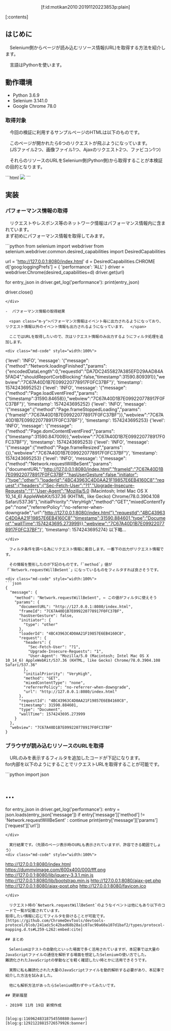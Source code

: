<div style="text-align: center;">
[f:id:motikan2010:20191120223853p:plain]
</div>

<div class="contents-box">
  <p>[:contents]</p>
</div>

## はじめに

　Selenium側からページが読み込むリソース情報(URL)を取得する方法を紹介します。  

　言語はPythonを使います。  

## 動作環境

- Python 3.6.9
- Selenium 3.141.0
- Google Chrome 78.0

### 取得対象

　今回の検証に利用するサンプルページのHTMLは以下のものです。  

　このページが開かれたら6つのリクエストが飛ぶようになっています。  
　(JSファイル2つ、画像ファイル1つ、Ajaxのリクエスト2つ、ファビコン1つ)  

　それらのリソースのURLをSelenium側(Python側)から取得することが本検証の目的となります。

<div class="md-code" style="width:100%">
```html
<html>
<body>
  <img src="https://dummyimage.com/600x400/000/fff.png" />
</body>
<script src="./lib/jquery-3.3.1.min.js"></script>
<script src="./lib/bootstrap.min.js"></script>
<script type="text/javascript">
  $.ajax({type: "GET", url: "ajax-get.php"});
  $.ajax({type: "POST",url: "ajax-post.php", data: "name=taro"});
</script>
</html>
```
</div>

## 実装

### パフォーマンス情報の取得

　リクエストやレスポンス等のネットワーク情報はパフォーマンス情報内に含まれています。  
まず初めにパフォーマンス情報を取得してみます。  

<div class="md-code" style="width:100%">
```python
from selenium import webdriver
from selenium.webdriver.common.desired_capabilities import DesiredCapabilities

url = 'http://127.0.0.1:8080/index.html'
d = DesiredCapabilities.CHROME
d['goog:loggingPrefs'] = { 'performance': 'ALL' }
driver = webdriver.Chrome(desired_capabilities=d)
driver.get(url)

for entry_json in driver.get_log('performance'):
    print(entry_json)

driver.close()
```
</div>

-  パフォーマンス情報の取得結果

　<span class="m-y">パフォーマンス情報はイベント毎に出力されるようになっており、リクエスト情報以外のイベント情報も出力されるようになっています。  </span>

　ここではURLを取得したいので、次はリクエスト情報のみ出力するようにフィルタ処理を追加します。 

<div class="md-code" style="width:100%"> 
```
{'level': 'INFO', 'message': '{"message":{"method":"Network.loadingFinished","params":{"encodedDataLength":0,"requestId":"DA7DC2455827A385EFD29AAD84A5FAD4","shouldReportCorbBlocking":false,"timestamp":31590.809391}},"webview":"7C67A40D1B7E099220778917F0FC37BF"}', 'timestamp': 1574243695252}
{'level': 'INFO', 'message': '{"message":{"method":"Page.loadEventFired","params":{"timestamp":31590.84658}},"webview":"7C67A40D1B7E099220778917F0FC37BF"}', 'timestamp': 1574243695252}
{'level': 'INFO', 'message': '{"message":{"method":"Page.frameStoppedLoading","params":{"frameId":"7C67A40D1B7E099220778917F0FC37BF"}},"webview":"7C67A40D1B7E099220778917F0FC37BF"}', 'timestamp': 1574243695253}
{'level': 'INFO', 'message': '{"message":{"method":"Page.domContentEventFired","params":{"timestamp":31590.847009}},"webview":"7C67A40D1B7E099220778917F0FC37BF"}', 'timestamp': 1574243695253}
{'level': 'INFO', 'message': '{"message":{"method":"Page.frameResized","params":{}},"webview":"7C67A40D1B7E099220778917F0FC37BF"}', 'timestamp': 1574243695253}
{'level': 'INFO', 'message': '{"message":{"method":"Network.requestWillBeSent","params":{"documentURL":"http://127.0.0.1:8080/index.html","frameId":"7C67A40D1B7E099220778917F0FC37BF","hasUserGesture":false,"initiator":{"type":"other"},"loaderId":"4BC43963C4D0AA21F19857E6EB4160C8","request":{"headers":{"Sec-Fetch-User":"?1","Upgrade-Insecure-Requests":"1","User-Agent":"Mozilla/5.0 (Macintosh; Intel Mac OS X 10_14_6) AppleWebKit/537.36 (KHTML, like Gecko) Chrome/78.0.3904.108 Safari/537.36"},"initialPriority":"VeryHigh","method":"GET","mixedContentType":"none","referrerPolicy":"no-referrer-when-downgrade","url":"http://127.0.0.1:8080/index.html"},"requestId":"4BC43963C4D0AA21F19857E6EB4160C8","timestamp":31590.884601,"type":"Document","wallTime":1574243695.273999}},"webview":"7C67A40D1B7E099220778917F0FC37BF"}', 'timestamp': 1574243695274}
以下略...
```
</div>

　フィルタ条件を調べる為にリクエスト情報に着目します。一番下の出力がリクエスト情報です。  

　その情報を整形したのが下記のものです。「`method`」値が「`Network.requestWillBeSent`」になっているものをフィルタすれば良さそうです。  

<div class="md-code" style="width:100%">
```json
{
  "message": {
    "method": "Network.requestWillBeSent", ← この値がフィルタに使えそう
    "params": {
      "documentURL": "http://127.0.0.1:8080/index.html",
      "frameId": "7C67A40D1B7E099220778917F0FC37BF",
      "hasUserGesture": false,
      "initiator": {
        "type": "other"
      },
      "loaderId": "4BC43963C4D0AA21F19857E6EB4160C8",
      "request": {
        "headers": {
          "Sec-Fetch-User": "?1",
          "Upgrade-Insecure-Requests": "1",
          "User-Agent": "Mozilla/5.0 (Macintosh; Intel Mac OS X 10_14_6) AppleWebKit/537.36 (KHTML, like Gecko) Chrome/78.0.3904.108 Safari/537.36"
        },
        "initialPriority": "VeryHigh",
        "method": "GET",
        "mixedContentType": "none",
        "referrerPolicy": "no-referrer-when-downgrade",
        "url": "http://127.0.0.1:8080/index.html"
      },
      "requestId": "4BC43963C4D0AA21F19857E6EB4160C8",
      "timestamp": 31590.884601,
      "type": "Document",
      "wallTime": 1574243695.273999
    }
  },
  "webview": "7C67A40D1B7E099220778917F0FC37BF"
}
```
</div>

### ブラウザが読み込むリソースのURLを取得

　URLのみを表示するフィルタを追加したコードが下記になります。  
for内部を以下のようにすることでリクエストURLを取得することが可能です。

<div class="md-code" style="width:100%">
```python
import json

# ...

for entry_json in driver.get_log('performance'):
    entry = json.loads(entry_json['message'])
    if entry['message']['method'] != 'Network.requestWillBeSent' :
        continue
    print(entry['message']['params']['request']['url'])
```
</div>

　実行結果です。（先頭のページ表示時のURLも表示されていますが、許容できる範囲でしょう）
<div class="md-code" style="width:100%">
```
http://127.0.0.1:8080/index.html
https://dummyimage.com/600x400/000/fff.png
http://127.0.0.1:8080/lib/jquery-3.3.1.min.js
http://127.0.0.1:8080/lib/bootstrap.min.js
http://127.0.0.1:8080/ajax-get.php
http://127.0.0.1:8080/ajax-post.php
http://127.0.0.1:8080/favicon.ico
```
</div>

　リクエスト時の`Network.requestWillBeSent`のようなイベントは他にもあり以下のコードで一覧が記載されています。  
取得したい情報に応じてフィルタを掛けることが可能です。  
[https://github.com/ChromeDevTools/devtools-protocol/blob/241adc5c42bad68b28a1c07ac90a60a107d1baf2/types/protocol-mapping.d.ts#L259-L262:embed:cite]

## まとめ

　Seleniumはテストの自動化といった場面で多く活用されていますが、本記事では大量のJavaScriptファイルの通信を解析する場面を想定したSeleniumの使い方でした。  
難読化されたJavaScriptの挙動などを軽く確認したい時とかに活用できそうです。  

　実際に私も難読化された大量のJavaScriptファイルを動的解析する必要があり、本記事で紹介した方法を試みました。  

　他にも解析方法があったらSelenium問わずやってみたいです。

## 更新履歴

- 2019年 11月 19日 新規作成


[blog:g:11696248318754550880:banner][blog:g:12921228815726579926:banner]
